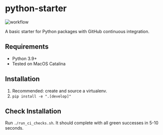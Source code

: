 # python-starter

![workflow](https://github.com/tomsilver/python-starter/actions/workflows/ci.yml/badge.svg)

A basic starter for Python packages with GitHub continuous integration.

## Requirements

- Python 3.9+
- Tested on MacOS Catalina

## Installation

1. Recommended: create and source a virtualenv.
2. `pip install -e ".[develop]"`

## Check Installation

Run `./run_ci_checks.sh`. It should complete with all green successes in 5-10 seconds.
